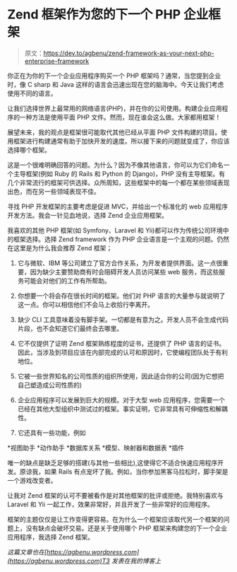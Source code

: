 # Zend 框架作为您的下一个 PHP 企业框架

> 原文：<https://dev.to/agbenu/zend-framework-as-your-next-php-enterprise-framework>

你正在为你的下一个企业应用程序购买一个 PHP 框架吗？通常，当您提到企业时，像 C sharp 和 Java 这样的语言会迅速出现在您的脑海中。今天让我们考虑使用不同的语言。

让我们选择世界上最常用的网络语言(PHP)，并在你的公司使用。构建企业应用程序的一种方法是使用平面 PHP 文件。然而，现在谁会这么做。大家都用框架！

展望未来，我的观点是框架很可能取代其他已经从平面 PHP 文件构建的项目。使用框架进行构建通常有助于加快开发的速度。所以接下来的问题就变成了，你应该选择哪个框架。

这是一个很难明确回答的问题。为什么？因为不像其他语言，你可以为它们命名一个主导框架(例如 Ruby 的 Rails 和 Python 的 Django)，PHP 没有主导框架。有几个非常流行的框架可供选择。众所周知，这些框架中的每一个都在某些领域表现出色，而在另一些领域表现不佳。

寻找 PHP 开发框架的主要考虑是促进 MVC，并给出一个标准化的 web 应用程序开发方法。我会一针见血地说，选择 Zend 企业应用框架。

我喜欢的其他 PHP 框架(如 Symfony、Laravel 和 Yii)都可以作为传统公司环境中的框架选择。选择 Zend framework 作为 PHP 企业语言是一个主观的问题。仍然在这里是为什么我会推荐 Zend 框架；

1.  它与微软、IBM 等公司建立了官方合作关系，为开发者提供界面。这一点很重要，因为缺少主要赞助商有时会阻碍开发人员访问某些 web 服务，而这些服务可能会对他们的工作有所帮助。

2.  你想要一个将会存在很长时间的框架。他们对 PHP 语言的大量参与就说明了这一点。你可以相信他们不会马上收拾行李离开。

3.  缺少 CLI 工具意味着没有脚手架。一切都是有意为之。开发人员不会生成代码片段，也不会知道它们最终会去哪里。

4.  它不仅提供了证明 Zend 框架熟练程度的证书，还提供了 PHP 语言的证书。因此，当涉及到项目应该在内部完成的认可和原因时，它使编程团队处于有利地位。

5.  它被一些世界知名的公司性质的组织所使用，因此适合你的公司(因为它想把自己塑造成公司性质的)

6.  企业应用程序可以发展到巨大的规模。对于大型 web 应用程序，您需要一个已经在其他大型组织中测试过的框架。事实证明，它非常具有可伸缩性和解耦性。

7.  它还具有一些功能，例如

*视图助手
*动作助手
*数据库关系
*模型、映射器和数据表
*插件

唯一的缺点是缺乏足够的搭建(与其他一些相比),这使得它不适合快速应用程序开发。原谅我，如果 Rails 有点宠坏了我。例如，当你参加黑客马拉松时，脚手架是一个游戏改变者。

让我对 Zend 框架的认可不要被看作是对其他框架的批评或拒绝。我特别喜欢与 Laravel 和 Yii 一起工作，效果非常好，并且开发了一些非常好的应用程序。

框架的主题仅仅是让工作变得更容易。在为什么一个框架应该取代另一个框架的问题上，没有缺点会破坏交易。还是关于使用哪个 PHP 框架来构建您的下一个企业应用程序，我选择 Zend 框架。

*这篇文章也在[https://agbenu.wordpress.com](https://agbenu.wordpress.com)T3 发表在我的博客上*